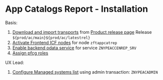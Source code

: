 # App Catalogs Report - Installation

Basis:

1. [Download and import transports](/inst/step-1.md) from [Product release page](https://github.com/fioritracker/ac/releases) Release `${prod/ac/main}${prod/ac/latestrel}`
2. [Activate Frontend ICF nodes](/inst/step-2.md) for node `zftappcatrep`
3. [Enable backend odata service](/inst/step-3.md) for service `ZNYPEACCENREP_SRV`
4. [Assign pfcg roles](/inst/step-3.md)

UX Lead:

1. [Configure Managed systems list](/inst-ux/step-1.md) using admin transaction: `ZNYPEACADMIN`

